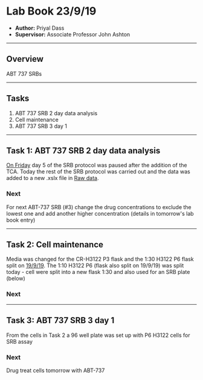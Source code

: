 # Lab Book 23/9/19
- **Author:** Priyal Dass
- **Supervisor:** Associate Professor John Ashton
------------------------------------------------------------------
## Overview

ABT 737 SRBs

------------------------------------------------------------------
## Tasks

1. ABT 737 SRB 2 day data analysis
2. Cell maintenance
3. ABT 737 SRB 3 day 1

------------------------------------------------------------------
## Task 1: ABT 737 SRB 2 day data analysis

[On Friday](../Daily_lab_book/LB_19-09-20.md) day 5 of the SRB protocol was paused after the addition of the TCA. Today the rest of the SRB protocol was carried out and the data was added to a new .xslx file in [Raw data](../Raw_SRB_data/ABT-737_only).

### Next
For next ABT-737 SRB (#3) change the drug concentrations to exclude the lowest one and add another higher concentration (details in tomorrow's lab book entry)

------------------------------------------------------------------
## Task 2: Cell maintenance

Media was changed for the CR-H3122 P3 flask and the 1:30 H3122 P6 flask split on [19/9/19](../Daily_lab_book/LB_19-09-19.md). The 1:10 H3122 P6 (flask also split on 19/9/19) was split today - cell were split into a new flask 1:30 and also used for an SRB plate (below)

### Next

------------------------------------------------------------------
## Task 3: ABT 737 SRB 3 day 1

From the cells in Task 2 a 96 well plate was set up with P6 H3122 cells for SRB assay

### Next
Drug treat cells tomorrow with ABT-737
